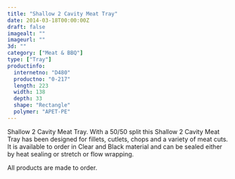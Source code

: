 ```yaml
---
title: "Shallow 2 Cavity Meat Tray"
date: 2014-03-18T00:00:00Z
draft: false
imagealt: ""
imageurl: ""
3d: ""
category: ["Meat & BBQ"]
type: ["Tray"]
productinfo:
  internetno: "D480"
  productno: "0-217"
  length: 223
  width: 138
  depth: 33
  shape: "Rectangle"
  polymer: "APET-PE"
---
```

Shallow 2 Cavity Meat Tray. With a 50/50 split this Shallow 2 Cavity Meat Tray has been designed for fillets, cutlets, chops and a variety of meat cuts. It is available to order in Clear and Black material and can be sealed either by heat sealing or stretch or flow wrapping.

All products are made to order.